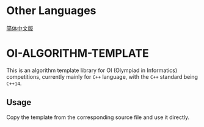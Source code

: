 # Other Languages
[简体中文版](readme/README.zh-CN.md)

# OI-ALGORITHM-TEMPLATE

This is an algorithm template library for OI (Olympiad in Informatics) competitions, currently mainly for `C++` language, with the `C++` standard being `C++14`.

## Usage

Copy the template from the corresponding source file and use it directly.